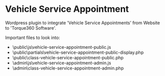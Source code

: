 # Vehicle Service Appointment
Wordpress plugin to integrate 'Vehicle Service Appointments' from Website to 'Torque360 Software'.

Important files to look into:
 - \public\js\vehicle-service-appointment-public.js
 - \public\partials\vehicle-service-appointment-public-display.php
 - \public\class-vehicle-service-appointment-public.php
 - \admin\js\vehicle-service-appointment-admin.js
 - \admin\class-vehicle-service-appointment-admin.php
